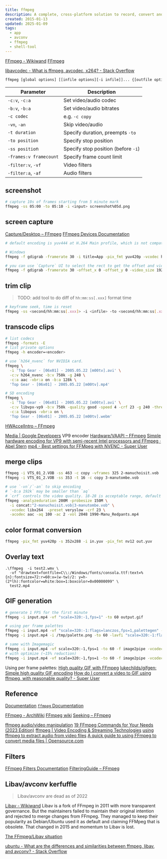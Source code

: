 ```yaml
---
title: ffmpeg
description: A complete, cross-platform solution to record, convert and stream audio and video.
created: 2015-01-13
updated: 2025-01-09
tags:
  - app
  - avconv
  - ffmpeg
  - shell-tool
---
```


[FFmpeg - Wikiwand](https://www.wikiwand.com/en/FFmpeg)
[FFmpeg](https://ffmpeg.org/)

[libavcodec - What is ffmpeg, avcodec, x264? - Stack Overflow](https://stackoverflow.com/questions/16772558/what-is-ffmpeg-avcodec-x264)

```sh
ffmpeg [global options] [[infile options][-i infile]]... {[outfile options] outfile}...
```

| Parameter              | Description                         |
| ---------------------- | ----------------------------------- |
| `-c:v`, `-c:a`         | Set video/audio codec               |
| `-b:v`, `-b:a`         | Set video/audio bitrates            |
| `-c codec`             | e.g. `-c copy`                      |
| `-vn`, `-an`           | Skip video/audio                    |
| `-t duration`          | Specify duration, preempts `-to`    |
| `-to position`         | Specify stop position               |
| `-ss positio`n         | Specify stop position (before `-i`) |
| `-frames:v framecount` | Specify frame count limit           |
| `-filter:v`, `-vf`     | Video filters                       |
| `-filter:a`, `-af`     | Audio filters                       |

## screenshot

```sh
# capture 10s of frames starting from 5 minute mark
ffmpeg -ss 05:00 -to 05:10 -i <input> screenshot%05d.png
```

## screen capture

[Capture/Desktop – FFmpeg](http://trac.ffmpeg.org/wiki/Capture/Desktop)
[FFmpeg Devices Documentation](https://ffmpeg.org/ffmpeg-devices.html)

```sh
# default encoding is yuv444 at H.264 Main profile, which is not compatible with Da Vinci Resolve

# Windows
ffmpeg -f gdigrab -framerate 30 -i title=App -pix_fmt yuv420p -vcodec h264 -profile main out.mp4

# you can use `Capture` UI to select the rect to get the offset and video size
ffmpeg -f gdigrab -framerate 30 -offset_x 0 -offset_y 0 -video_size 1920x1080 -show_region 1 -i desktop -pix_fmt yuv420p -vcodec h264 -profile main out.mp4
```

## trim clip

> TODO: add tool to do diff of `hh:mm:ss[.xxx]` format time

```sh
# keyframe seek, time is reset
ffmpeg -ss <second/hh:mm:ss[.xxx]> -i <infile> -to <second/hh:mm:ss[.xxx]> -c copy <outfile>
```

## transcode clips

```sh
# list codecs
ffmpeg -formats -E
# list private options
ffmpeg -h encoder=<encoder>

# use `h264_nvenc` for NVIDIA card.
ffmpeg \
  -i 'Top Gear - [06x01] - 2005.05.22 [m00tv].avi' \
  -c:v h264_nvenc -b:v 750k -g 240 \
  -c:a aac -vbr:a on -b:a 128k \
  'Top Gear - [06x01] - 2005.05.22 [m00tv].mp4'

# SD encoding
ffmpeg \
  -i 'Top Gear - [06x01] - 2005.05.22 [m00tv].avi' \
  -c:v libvpx-vp9 -b:v 750k -quality good -speed 4 -crf 23 -g 240 -threads 12 \
  -c:a libopus -vbr:a on \
  'Top Gear - [06x01] - 2005.05.22 [m00tv].webm'
```

[HWAccelIntro – FFmpeg](https://trac.ffmpeg.org/wiki/HWAccelIntro)

[Media | Google Developers](https://developers.google.com/media/vp9/settings/vod/) VP9 encoder
[Hardware/VAAPI – FFmpeg](https://trac.ffmpeg.org/wiki/Hardware/VAAPI)
[Simple hardware encoding for VP9 with semi-recent Intel processors and FFmpeg · Abel Stern](https://abelstern.nl/posts/hardware_encoding_vp9/)
[mp4 - Best settings for FFMpeg with NVENC - Super User](https://superuser.com/questions/1296374/best-settings-for-ffmpeg-with-nvenc)

## merge clips

```sh
ffmpeg -i VTS_01_2.VOB -ss 463 -c copy -vframes 325 2-manuchoisit.vob
ffmpeg -i VTS_01_2.VOB -ss 353 -t 16 -c copy 3-manutombe.vob

# use `-vn`/`-an` to skip encoding
# `-b:a 192k` may be smaller than `aq`
# `crf` controls the video quality. 18-28 is acceptable range, default is 23.
ffmpeg -analyzeduration 200M -probesize 150M \
  -i concat:"2-manuchoisit.vob|3-manutombe.vob" \
  -vcodec libx264  -preset veryslow -crf 23 \
  -acodec aac -aq 100 -ac 2 -vol 2048 1990-Manu_Redpants.mp4
```

## color format conversion

```sh
ffmpeg -pix_fmt yuv420p -s 352x288 -i in.yuv -pix_fmt nv12 out.yuv
```

## Overlay text

```
.\ffmpeg  -i test2.wmv \
  -vf "drawtext=fontfile=C\\:/Windows/fonts/consola.ttf:text=%{n}:fontsize=72:r=60:x=(w-tw)/2: y=h-(2*lh):fontcolor=white:box=1:boxcolor=0x00000099" \
  test2.mp4
```

## GIF generation

```sh
# generate 1 FPS for the first minute
ffmpeg -i input.mp4 -vf "scale=320:-1,fps=1" -to 60 output.gif

# using per frame palettes
ffmpeg -i input.mp4 -vf "scale=320:-1:flags=lanczos,fps=1,palettegen" -to 60  -y /tmp/palette.png
ffmpeg -i input.mp4 -i /tmp/palette.png -to 60 -lavfi "scale=320:-1:flags=lanczos,fps=1[x];[x][1:v]paletteuse=dither=sierra2_4a" output.gif

# same with Imagemagic
ffmpeg -i input.mp4 -vf scale=320:-1,fps=1 -to 60 -f image2pipe -vcodec ppm - | convert -delay 100 -loop 0 - output.gif
# with optimize (~15% reduction)
ffmpeg -i input.mp4 -vf scale=320:-1,fps=1 -to 60 -f image2pipe -vcodec ppm - | convert - gif:- | convert -layers Optimize  -delay 100 -loop 0 - output.gif
```

Using per frame palettes:
[High quality GIF with FFmpeg](http://blog.pkh.me/p/21-high-quality-gif-with-ffmpeg.html)
[lukechilds/gifgen: Simple high quality GIF encoding](https://github.com/lukechilds/gifgen)
[How do I convert a video to GIF using ffmpeg, with reasonable quality? - Super User](https://superuser.com/questions/556029/how-do-i-convert-a-video-to-gif-using-ffmpeg-with-reasonable-quality)

## Reference

[Documentation](http://ffmpeg.org/documentation.html)
[`ffmpeg` Documentation](http://ffmpeg.org/ffmpeg.html)

[FFmpeg - ArchWiki](https://wiki.archlinux.org/title/FFmpeg)
[FFmpeg wiki](http://trac.ffmpeg.org/wiki)
[Seeking – FFmpeg](https://trac.ffmpeg.org/wiki/Seeking)

[ffmpeg audio/video manipulation](http://howto-pages.org/ffmpeg/)
[19 FFmpeg Commands for Your Needs (2023 Edition)](https://catswhocode.com/ffmpeg-commands/)
[ffmpeg | Video Encoding & Streaming Technologies](https://sonnati.wordpress.com/category/ffmpeg/)
[using ffmpeg to extract audio from video files](https://gist.github.com/protrolium/e0dbd4bb0f1a396fcb55)
[A quick guide to using FFmpeg to convert media files | Opensource.com](https://opensource.com/article/17/6/ffmpeg-convert-media-file-formats)

## Filters

[FFmpeg Filters Documentation](https://ffmpeg.org/ffmpeg-filters.html)
[FilteringGuide – FFmpeg](https://trac.ffmpeg.org/wiki/FilteringGuide)

## Libav/avconv kerfuffle

> Libav/avconv are dead as of 2022

[Libav - Wikiwand](https://www.wikiwand.com/en/Libav)
Libav is a fork of FFmpeg in 2011 with more transparent governance.
But the maintainers failed to maintain their original intention and rejected to merge changes from FFmpeg.
They managed to keep their popularity as Debian/Ubuntu used it as default and claiming FFMpeg that is obsolete. That changed in 2015 and momentum to Libav is lost.

[The FFmpeg/Libav situation](https://web.archive.org/web/20230122183833/http://blog.pkh.me/p/13-the-ffmpeg-libav-situation.html)

[ubuntu - What are the differences and similarities between ffmpeg, libav, and avconv? - Stack Overflow](https://stackoverflow.com/questions/9477115/what-are-the-differences-and-similarities-between-ffmpeg-libav-and-avconv/9477756#9477756)
